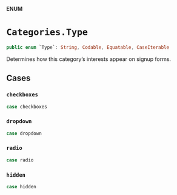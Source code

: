 **ENUM**

# `Categories.Type`

```swift
public enum `Type`: String, Codable, Equatable, CaseIterable
```

Determines how this category’s interests appear on signup forms.

## Cases
### `checkboxes`

```swift
case checkboxes
```

### `dropdown`

```swift
case dropdown
```

### `radio`

```swift
case radio
```

### `hidden`

```swift
case hidden
```
